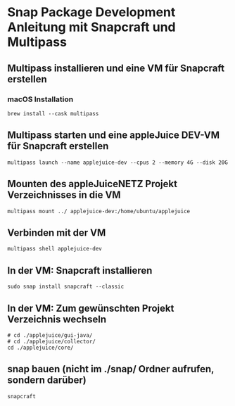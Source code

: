 # Snap Package Development Anleitung mit Snapcraft und Multipass

## Multipass installieren und eine VM für Snapcraft erstellen

### macOS Installation

```shell
brew install --cask multipass
```

## Multipass starten und eine appleJuice DEV-VM für Snapcraft erstellen

```shell
multipass launch --name applejuice-dev --cpus 2 --memory 4G --disk 20G
```

## Mounten des appleJuiceNETZ Projekt Verzeichnisses in die VM

```shell
multipass mount ../ applejuice-dev:/home/ubuntu/applejuice
```

## Verbinden mit der VM

```shell
multipass shell applejuice-dev
```

## In der VM: Snapcraft installieren

```shell
sudo snap install snapcraft --classic
```

## In der VM: Zum gewünschten Projekt Verzeichnis wechseln

```shell
# cd ./applejuice/gui-java/
# cd ./applejuice/collector/
cd ./applejuice/core/
```

## snap bauen (nicht im ./snap/ Ordner aufrufen, sondern darüber)

```shell
snapcraft
```
